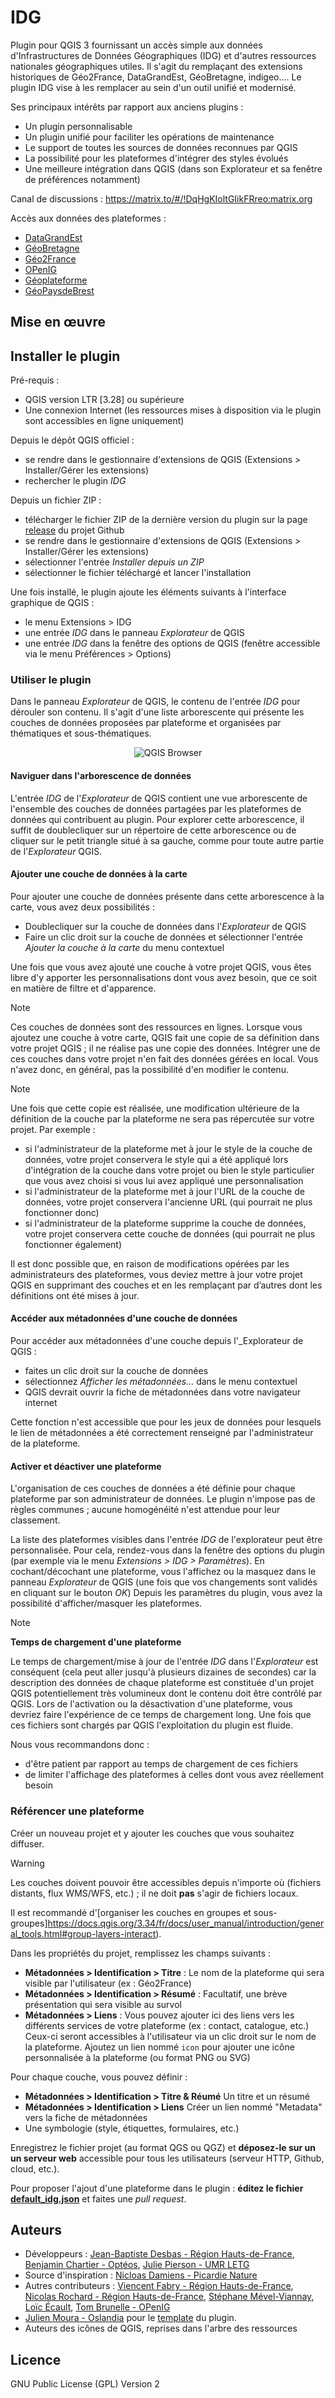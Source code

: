# IDG

Plugin pour QGIS 3 fournissant un accès simple aux données d'Infrastructures de Données Géographiques (IDG) et d'autres ressources nationales géographiques utiles.
Il s'agit du remplaçant des extensions historiques de Géo2France, DataGrandEst, GéoBretagne, indigeo.... Le plugin IDG vise à les remplacer au sein d'un outil unifié et modernisé.

Ses principaux intérêts par rapport aux anciens plugins :

- Un plugin personnalisable
- Un plugin unifié pour faciliter les opérations de maintenance
- Le support de toutes les sources de données reconnues par QGIS
- La possibilité pour les plateformes d'intégrer des styles évolués
- Une meilleure intégration dans QGIS (dans son Explorateur et sa fenêtre de préférences notamment)

Canal de discussions : <https://matrix.to/#/!DqHgKIoltGIikFRreo:matrix.org>

Accès aux données des plateformes :

- [DataGrandEst](https://datagrandest.fr/)
- [GéoBretagne](https://geobretagne.fr)
- [Géo2France](https://geo2france.fr)
- [OPenIG](https://openig.org)
- [Géoplateforme](https://www.ign.fr/geoplateforme/la-geoplateforme-en-bref)
- [GéoPaysdeBrest](https://geo.brest-metropole.fr/portal/apps/sites/#/geopaysdebrest)

## Mise en œuvre

## Installer le plugin

Pré-requis :

- QGIS version LTR [3.28] ou supérieure
- Une connexion Internet (les ressources mises à disposition via le plugin sont accessibles en ligne uniquement)

Depuis le dépôt QGIS officiel :

- se rendre dans le gestionnaire d'extensions de QGIS (Extensions > Installer/Gérer les extensions)
- rechercher le plugin _IDG_

Depuis un fichier ZIP :

- télécharger le fichier ZIP de la dernière version du plugin sur la page [release](https://github.com/geo2france/idg-qgis-plugin/releases) du projet Github
- se rendre dans le gestionnaire d'extensions de QGIS (Extensions > Installer/Gérer les extensions)
- sélectionner l'entrée _Installer depuis un ZIP_
- sélectionner le fichier téléchargé et lancer l'installation

Une fois installé, le plugin ajoute les éléments suivants à l'interface graphique de QGIS :

- le menu Extensions > IDG
- une entrée _IDG_ dans le panneau _Explorateur_ de QGIS
- une entrée _IDG_ dans la fenêtre des options de QGIS (fenêtre accessible via le menu Préférences > Options)

### Utiliser le plugin

Dans le panneau _Explorateur_ de QGIS, le contenu de l'entrée _IDG_ pour dérouler son contenu. Il s'agit d'une liste arborescente qui présente les couches de données proposées par plateforme et organisées par thématiques et sous-thématiques.

<p align="center">
  <img src="repo/screenshot_browser_1.png" alt="QGIS Browser" />
</p>

#### Naviguer dans l'arborescence de données

L'entrée _IDG_ de l'_Explorateur_ de QGIS contient une vue arborescente de l'ensemble des couches de données partagées par les plateformes de données qui contribuent au plugin. Pour explorer cette arborescence, il suffit de doublecliquer sur un répertoire de cette arborescence ou de cliquer sur le petit triangle situé à sa gauche, comme pour toute autre partie de l'_Explorateur_ QGIS.

#### Ajouter une couche de données à la carte

Pour ajouter une couche de données présente dans cette arborescence à la carte, vous avez deux possibilités :

- Doublecliquer sur la couche de données dans l'_Explorateur_ de QGIS
- Faire un clic droit sur la couche de données et sélectionner l'entrée _Ajouter la couche à la carte_ du menu contextuel

Une fois que vous avez ajouté une couche à votre projet QGIS, vous êtes libre d'y apporter les personnalisations dont vous avez besoin, que ce soit en matière de filtre et d'apparence.

> [!NOTE]
> Ces couches de données sont des ressources en lignes. Lorsque vous ajoutez une couche à votre carte, QGIS fait une copie de sa définition dans votre projet QGIS ; il ne réalise pas une copie des données. Intégrer une de ces couches dans votre projet n'en fait des données gérées en local. Vous n'avez donc, en général, pas la possibilité d'en modifier le contenu.

> [!NOTE]
> Une fois que cette copie est réalisée, une modification ultérieure de la définition de la couche par la plateforme ne sera pas répercutée sur votre projet. Par exemple :
>
> - si l'administrateur de la plateforme met à jour le style de la couche de données, votre projet conservera le style qui a été appliqué lors d'intégration de la couche dans votre projet ou bien le style particulier que vous avez choisi si vous lui avez appliqué une personnalisation
> - si l'administrateur de la plateforme met à jour l'URL de la couche de données, votre projet conservera l'ancienne URL (qui pourrait ne plus fonctionner donc)
> - si l'administrateur de la plateforme supprime la couche de données, votre projet conservera cette couche de données (qui pourrait ne plus fonctionner également)

Il est donc possible que, en raison de modifications opérées par les administrateurs des plateformes, vous deviez mettre à jour votre projet QGIS en supprimant des couches et en les remplaçant par d’autres dont les définitions ont été mises à jour.

#### Accéder aux métadonnées d'une couche de données

Pour accéder aux métadonnées d'une couche depuis l'_Explorateur de QGIS :

- faites un clic droit sur la couche de données
- sélectionnez _Afficher les métadonnées..._ dans le menu contextuel
- QGIS devrait ouvrir la fiche de métadonnées dans votre navigateur internet

Cette fonction n'est accessible que pour les jeux de données pour lesquels le lien de métadonnées a été correctement renseigné par l'administrateur de la plateforme.

#### Activer et déactiver une plateforme

L'organisation de ces couches de données a été définie pour chaque plateforme par son administrateur de données. Le plugin n'impose pas de règles communes ; aucune homogénéité n'est attendue pour leur classement.

La liste des plateformes visibles dans l'entrée _IDG_ de l'explorateur peut être personnalisée. Pour cela, rendez-vous dans la fenêtre des options du plugin (par exemple via le menu _Extensions > IDG > Paramètres_). En cochant/décochant une plateforme, vous l'affichez ou la masquez dans le panneau _Explorateur_ de QGIS (une fois que vos changements sont validés en cliquant sur le bouton _OK_)
Depuis les paramètres du plugin, vous avez la possibilité d'afficher/masquer les plateformes.

> [!NOTE]
> **Temps de chargement d'une plateforme**
>
> Le temps de chargement/mise à jour de l'entrée _IDG_ dans l'_Explorateur_ est conséquent (cela peut aller jusqu'à plusieurs dizaines de secondes) car la description des données de chaque plateforme est constituée d'un projet QGIS potentiellement très volumineux dont le contenu doit être contrôlé par QGIS. Lors de l'activation ou la désactivation d'une plateforme, vous devriez faire l'expérience de ce temps de chargement long. Une fois que ces fichiers sont chargés par QGIS l'exploitation du plugin est fluide.
>
> Nous vous recommandons donc :
>
> - d'être patient par rapport au temps de chargement de ces fichiers
> - de limiter l'affichage des plateformes à celles dont vous avez réellement besoin

### Référencer une plateforme

Créer un nouveau projet et y ajouter les couches que vous souhaitez diffuser.

> [!WARNING]
> Les couches doivent pouvoir être accessibles depuis n'importe où (fichiers distants, flux WMS/WFS, etc.) ; il ne doit **pas** s'agir de fichiers locaux.

Il est recommandé d'[organiser les couches en groupes et sous-groupes]<https://docs.qgis.org/3.34/fr/docs/user_manual/introduction/general_tools.html#group-layers-interact>).

Dans les propriétés du projet, remplissez les champs suivants :

- **Métadonnées > Identification > Titre** : Le nom de la plateforme qui sera visible par l'utilisateur (ex : Géo2France)
- **Métadonnées > Identification > Résumé** : Facultatif, une brève présentation qui sera visible au survol
- **Métadonnées > Liens** : Vous pouvez ajouter ici des liens vers les différents services de votre plateforme (ex : contact, catalogue, etc.)
   Ceux-ci seront accessibles à l'utilisateur via un clic droit sur le nom de la plateforme. Ajoutez un lien nommé `icon` pour ajouter une icône personnalisée à la plateforme (ou format PNG ou SVG)

Pour chaque couche, vous pouvez définir :

- **Métadonnées > Identification > Titre & Réumé** Un titre et un résumé
- **Métadonnées > Identification > Liens** Créer un lien nommé "Metadata" vers la fiche de métadonnées
- Une symbologie (style, étiquettes, formulaires, etc.)

Enregistrez le fichier projet (au format QGS ou QGZ) et **déposez-le sur un un serveur web** accessible pour tous les utilisateurs (serveur HTTP, Github, cloud, etc.).

Pour proposer l'ajout d'une plateforme dans le plugin : **éditez le fichier [default_idg.json](plugin/idg/config/default_idg.json)** et faites une _pull request_.

## Auteurs

- Développeurs : [Jean-Baptiste Desbas - Région Hauts-de-France](https://github.com/jbdesbas), [Benjamin Chartier - Optéos](https://github.com/bchartier), [Julie Pierson - UMR LETG](https://github.com/juliepierson)
- Source d'inspiration : [Nicloas Damiens - Picardie Nature](https://github.com/ndamiens)
- Autres contributeurs : [Viencent Fabry - Région Hauts-de-France](https://github.com/vfabry), [Nicolas Rochard - Région Hauts-de-France](https://github.com/Doctor-Who), [Stéphane Mével-Viannay](https://github.com/smevel), [Loïc Écault](https://github.com/lecault), [Tom Brunelle - OPenIG](https://github.com/tbrunelle9)
- [Julien Moura - Oslandia](https://github.com/Guts) pour le [template](https://oslandia.gitlab.io/qgis/template-qgis-plugin/) du plugin.
- Auteurs des icônes de QGIS, reprises dans l'arbre des ressources

## Licence

GNU Public License (GPL) Version 2
